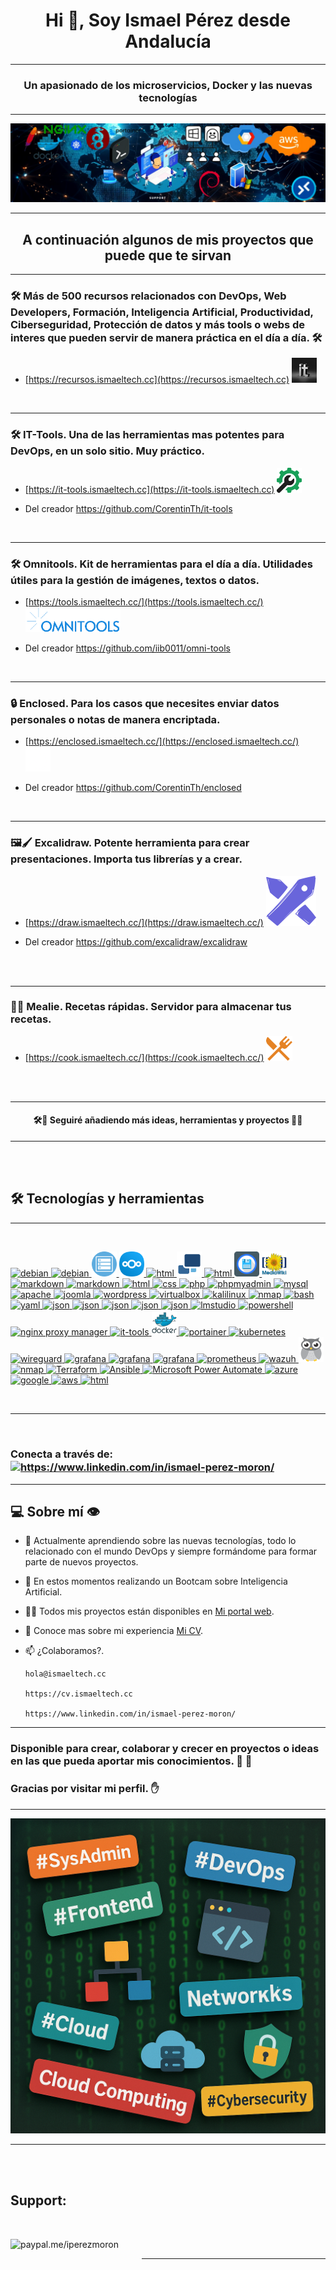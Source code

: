<h1 align="center">Hi 👋, Soy Ismael Pérez desde Andalucía</h1>

***

<h3 align="center">Un apasionado de los microservicios, Docker y las nuevas tecnologías</h3>

***

![](./Media/cabecera-linkedin.jpeg)

***

<h2 align="center">A continuación algunos de mis proyectos que puede que te sirvan</h2>

***

### 🛠️ Más de **500 recursos** relacionados con **DevOps**, **Web Developers**, **Formación**, **Inteligencia Artificial**, **Productividad**, **Ciberseguridad**, **Protección de datos**  y **más tools** o webs de interes que pueden servir de manera práctica en el día a día. 🛠️

- [https://recursos.ismaeltech.cc](https://recursos.ismaeltech.cc) ![](./Media/LOGOISMAELTECH%2040x40.jpeg)

<br>

***

### 🛠️ **IT-Tools**. Una de las herramientas mas potentes para DevOps, en un solo sitio. Muy práctico.

- [https://it-tools.ismaeltech.cc](https://it-tools.ismaeltech.cc) ![](./Media/it-tools.png)

- Del creador https://github.com/CorentinTh/it-tools

<br>

***

### 🛠️ **Omnitools**. Kit de herramientas para el día a día. Utilidades útiles para la gestión de imágenes, textos o datos.

- [https://tools.ismaeltech.cc/](https://tools.ismaeltech.cc/) ![](./Media/omni-tools-full.png)

- Del creador https://github.com/iib0011/omni-tools

<br>

***

### 🔒 **Enclosed**. Para los casos que necesites enviar datos personales o notas de manera encriptada.

- [https://enclosed.ismaeltech.cc/](https://enclosed.ismaeltech.cc/) ![](./Media/icon-light.png)

- Del creador https://github.com/CorentinTh/enclosed

<br>

***

### 🖼🖌 **Excalidraw**. Potente herramienta para crear presentaciones. Importa tus librerías y a crear.

- [https://draw.ismaeltech.cc/](https://draw.ismaeltech.cc/) ![](./Media/draw.svg)

- Del creador https://github.com/excalidraw/excalidraw

<br>
<br>

***

### 🧑‍🍳 **Mealie**. Recetas rápidas. Servidor para almacenar tus recetas.

- [https://cook.ismaeltech.cc/](https://cook.ismaeltech.cc/) ![](/Media/mealie.png)


<br>
<br>

***

<h4 align="center">🛠🧠 Seguiré añadiendo más ideas, herramientas y proyectos 🧠🧰</h4>  

***

<br>
<br>

## 🛠️ Tecnologías y herramientas

***

<br>
<p align="left">
  <a href="https://distrosea.com/" target="_blank" rel="noreferrer">
    <img src="https://api.iconify.design/skill-icons:linux-light.svg" alt="debian" width="40" height="40"/>
  </a>
  <a href="https://www.debian.org/" target="_blank" rel="noreferrer">
    <img src="https://cdn.jsdelivr.net/gh/homarr-labs/dashboard-icons/svg/debian-linux.svg" alt="debian" width="40" height="40"/>
  </a>
 <a href="https://www.openmediavault.org/" target="_blank" rel="noreferrer">
    <img src="https://github.com/NX211/homer-icons/blob/master/png/openmediavault.png" alt="html" width="40" height="40"/>
 </a>
 <a href="https://nextcloud.com/es/" target="_blank" rel="noreferrer">
    <img src="https://github.com/NX211/homer-icons/blob/master/png/nextcloud.png" alt="html" width="40" height="40"/>
 </a>
 <a href="https://freefilesync.org/" target="_blank" rel="noreferrer">
    <img src="https://images.icon-icons.com/1381/PNG/512/freefilesync_93716.png" alt="html" width="40" height="40"/>
 </a>
 <a href="https://duplicati.com/" target="_blank" rel="noreferrer">
    <img src="https://github.com/NX211/homer-icons/raw/master/png/duplicati.png" alt="html" width="40" height="40"/>
 </a>
 <a href="https://pi-hole.net/" target="_blank" rel="noreferrer">
    <img src="https://github.com/homarr-labs/dashboard-icons/blob/main/svg/pi-hole.svg" alt="html" width="40" height="40"/>
 </a>
 <a href="https://filebrowser.org/" target="_blank" rel="noreferrer">
    <img src="https://github.com/NX211/homer-icons/raw/master/png/filebrowser.png" alt="html" width="40" height="40"/>
 </a>
 <a href="https://www.mediawiki.org/wiki/MediaWiki/es" target="_blank" rel="noreferrer">
    <img src="https://github.com/NX211/homer-icons/raw/master/png/mediawiki.png" alt="html" width="40" height="40"/>
 </a>
  <a href="https://obsidian.md/" target="_blank" rel="noreferrer">
    <img src="https://cdn.jsdelivr.net/gh/homarr-labs/dashboard-icons/svg/obsidian.svg" alt="markdown" width="40" height="40"/>
  </a>
  <a href="https://www.markdownguide.org/" target="_blank" rel="noreferrer">
    <img src="https://api.iconify.design/skill-icons:markdown-light.svg" alt="markdown" width="40" height="40"/>
  </a>
 <a href="https://developer.mozilla.org/en-US/docs/Web/HTML" target="_blank" rel="noreferrer">
    <img src="https://cdn.jsdelivr.net/gh/homarr-labs/dashboard-icons/svg/html-light.svg" alt="html" width="40" height="40"/>
 </a>
 <a href="https://developer.mozilla.org/en-US/docs/Web/CSS" target="_blank" rel="noreferrer">
    <img src="https://cdn.jsdelivr.net/gh/homarr-labs/dashboard-icons/svg/css-light.svg" alt="css" width="40" height="40"/>
 </a>
 <a href="https://www.php.net/" target="_blank" rel="noreferrer">
    <img src="https://cdn.jsdelivr.net/gh/homarr-labs/dashboard-icons/svg/php-light.svg" alt="php" width="40" height="40"/>
 </a>
 <a href="https://www.phpmyadmin.net/" target="_blank" rel="noreferrer">
    <img src="https://cdn.jsdelivr.net/gh/homarr-labs/dashboard-icons/svg/phpmyadmin.svg" alt="phpmyadmin" width="40" height="40"/>
 </a>
 <a href="https://www.mysql.com/" target="_blank" rel="noreferrer">
    <img src="https://cdn.jsdelivr.net/gh/homarr-labs/dashboard-icons/svg/mysql.svg" alt="mysql" width="40" height="40"/>
 </a>
 <a href="https://httpd.apache.org/" target="_blank" rel="noreferrer">
    <img src="https://cdn.jsdelivr.net/gh/homarr-labs/dashboard-icons/svg/apache.svg" alt="apache" width="40" height="40"/>
 </a>
 <a href="https://www.joomla.org/" target="_blank" rel="noreferrer">
    <img src="https://cdn.jsdelivr.net/gh/homarr-labs/dashboard-icons/svg/joomla.svg" alt="joomla" width="40" height="40"/>
 </a>
 <a href="https://wordpress.org/" target="_blank" rel="noreferrer">
    <img src="https://cdn.jsdelivr.net/gh/homarr-labs/dashboard-icons/svg/wordpress.svg" alt="wordpress" width="40" height="40"/>
 </a>
 <a href="https://www.virtualbox.org/" target="_blank" rel="noreferrer">
    <img src="https://www.vectorlogo.zone/logos/virtualbox/virtualbox-icon.svg" alt="virtualbox" width="40" height="40"/>
 </a>
 <a href="https://www.kali.org/" target="_blank" rel="noreferrer">
    <img src="https://api.iconify.design/skill-icons:kali-dark.svg" alt="kalilinux" width="40" height="40"/>
 </a>
 <a href="https://nmap.org/" target="_blank" rel="noreferrer">
    <img src="https://cdn.jsdelivr.net/npm/heroicons@2.2.0/24/solid/eye.svg" alt="nmap" width="40" height="40"/>
  </a>
  <a href="https://www.gnu.org/software/bash/" target="_blank" rel="noreferrer">
    <img src="https://api.iconify.design/skill-icons:bash-light.svg" alt="bash" width="40" height="40"/>
  </a>
  <a href="https://yaml.org/" target="_blank" rel="noreferrer">
    <img src="https://s2.svgbox.net/files.svg?ic=light-yaml" alt="yaml" width="40" height="40"/>
  </a>
  <a href="https://www.json.org/json-en.html" target="_blank" rel="noreferrer">
    <img src="https://api.iconify.design/logos:json.svg" alt="json" width="40" height="40"/>
  </a>
  <a href="https://code.visualstudio.com/" target="_blank" rel="noreferrer">
    <img src="https://cdn.jsdelivr.net/gh/homarr-labs/dashboard-icons/svg/visual-studio-code.svg" alt="json" width="40" height="40"/>
  </a>
  <a href="https://github.com/" target="_blank" rel="noreferrer">
    <img src="https://cdn.jsdelivr.net/gh/homarr-labs/dashboard-icons/svg/github-light.svg" alt="json" width="40" height="40"/>
  </a>
  <a href="https://github.com/features/actions" target="_blank" rel="noreferrer">
    <img src="https://api.iconify.design/skill-icons:githubactions-light.svg" alt="json" width="40" height="40"/>
  </a>
  <a href="https://git-scm.com/" target="_blank" rel="noreferrer">
    <img src="https://cdn.jsdelivr.net/gh/homarr-labs/dashboard-icons/svg/git.svg" alt="json" width="40" height="40"/>
  </a>
  <a href="https://lmstudio.ai/" target="_blank" rel="noreferrer">
    <img src="https://unpkg.com/@lobehub/icons-static-svg@1.61.0/icons/lmstudio.svg" alt="lmstudio" width="40" height="40"/>
  </a>
  <a href="https://learn.microsoft.com/en-us/powershell/" target="_blank" rel="noreferrer">
    <img src="https://api.iconify.design/skill-icons:powershell-light.svg" alt="powershell" width="40" height="40"/>
  </a>
  <a href="https://nginxproxymanager.com/" target="_blank" rel="noreferrer">
    <img src="https://cdn.jsdelivr.net/gh/homarr-labs/dashboard-icons/svg/nginx-proxy-manager.svg" alt="nginx proxy manager" width="40" height="40"/>
  </a>
  <a href="https://it-tools.tech/" target="_blank" rel="noreferrer">
    <img src="https://cdn.jsdelivr.net/gh/homarr-labs/dashboard-icons/svg/it-tools.svg" alt="it-tools" width="40" height="40"/>
  </a>
  <a href="https://www.docker.com/" target="_blank" rel="noreferrer">
    <img src="https://raw.githubusercontent.com/devicons/devicon/master/icons/docker/docker-original-wordmark.svg" alt="docker" width="40" height="40"/>
  </a>
  <a href="https://www.portainer.io/" target="_blank" rel="noreferrer">
    <img src="https://worldvectorlogo.com/logos/portainer.svg" alt="portainer" width="40" height="40"/>
  </a>
  <a href="https://kubernetes.io/" target="_blank" rel="noreferrer">
    <img src="https://cdn.jsdelivr.net/gh/homarr-labs/dashboard-icons/svg/kubernetes.svg" alt="kubernetes" width="40" height="40"/>
  </a>
  <a href="https://www.wireguard.com/" target="_blank" rel="noreferrer">
    <img src="https://cdn.jsdelivr.net/gh/homarr-labs/dashboard-icons/svg/wireguard.svg" alt="wireguard" width="40" height="40"/>
    </a>
  <a href="https://github.com/louislam/uptime-kuma" target="_blank" rel="noreferrer">
    <img src="https://cdn.jsdelivr.net/gh/homarr-labs/dashboard-icons/svg/uptime-kuma.svg" alt="grafana" width="40" height="40"/>
  </a>
  <a href="https://nicolargo.github.io/glances/" target="_blank" rel="noreferrer">
    <img src="https://cdn.jsdelivr.net/gh/homarr-labs/dashboard-icons/svg/glances-light.svg" alt="grafana" width="40" height="40"/>
  </a>
  <a href="https://grafana.com" target="_blank" rel="noreferrer">
    <img src="https://www.vectorlogo.zone/logos/grafana/grafana-icon.svg" alt="grafana" width="40" height="40"/>
  </a>
  <a href="https://prometheus.io/" target="_blank" rel="noreferrer">
    <img src="https://upload.wikimedia.org/wikipedia/commons/3/38/Prometheus_software_logo.svg" alt="prometheus" width="40" height="40"/>
  </a>
  <a href="https://wazuh.com/" target="_blank" rel="noreferrer">
    <img src="https://cdn.jsdelivr.net/gh/homarr-labs/dashboard-icons/svg/wazuh.svg" alt="wazuh" width="40" height="40"/>
  </a>
  <a href="https://github.com/google/cadvisor/releases" target="_blank" rel="noreferrer">
    <img src="https://github.com/NX211/homer-icons/raw/master/png/cadvisor.png" alt="wazuh" width="40" height="40"/>
  </a>
  <a href="https://www.autohotkey.com/" target="_blank" rel="noreferrer">
    <img src="https://api.iconify.design/vscode-icons:file-type-autohotkey.svg" alt="nmap" width="40" height="40"/>
  </a>
  <a href="https://www.terraform.io/" target="_blank" rel="noreferrer">
    <img src="https://api.iconify.design/logos:terraform-icon.svg" alt="Terraform" width="40" height="40"/>
  </a>
  <a href="https://www.ansible.com/" target="_blank" rel="noreferrer">
    <img src="https://api.iconify.design/logos:ansible.svg" alt="Ansible" width="40" height="40"/>
  </a>
  <a href="https://learn.microsoft.com/es-es/power-automate/" target="_blank" rel="noreferrer">
    <img src="https://api.iconify.design/logos:microsoft-icon.svg" alt="Microsoft Power Automate" width="40" height="40"/>
  </a>
  <a href="https://azure.microsoft.com/" target="_blank" rel="noreferrer">
    <img src="https://api.iconify.design/skill-icons:azure-dark.svg" alt="azure" width="40" height="40"/>
  </a>
  <a href="https://www.google.com/" target="_blank" rel="noreferrer">
    <img src="https://cdn.jsdelivr.net/gh/homarr-labs/dashboard-icons/svg/google.svg" alt="google" width="40" height="40"/>
  </a>
  <a href="https://aws.amazon.com/" target="_blank" rel="noreferrer">
    <img src="https://api.iconify.design/skill-icons:aws-dark.svg" alt="aws" width="40" height="40"/>
  </a>
  <a href="https://draw.ismaeltech.cc/" target="_blank" rel="noreferrer">
    <img src="https://api.iconify.design/vscode-icons:file-type-excalidraw.svg" alt="html" width="40" height="40"/>
  </a>
</p>
<br>

***

<br>

<h3 align="left">Conecta a través de:<a href="//www.linkedin.com/in/ismael-perez-moron/" target="blank"><img align="center" src="https://raw.githubusercontent.com/rahuldkjain/github-profile-readme-generator/master/src/images/icons/Social/linked-in-alt.svg" alt="https://www.linkedin.com/in/ismael-perez-moron/" height="30" width="40" /></a></h3>

***

## 💻 Sobre mí 👁️

- 🌱 Actualmente aprendiendo sobre las nuevas tecnologías, todo lo relacionado con el mundo DevOps y siempre formándome para formar parte de nuevos proyectos.
- 🤖 En estos momentos realizando un Bootcam sobre Inteligencia Artificial.
- 👨‍💻 Todos mis proyectos están disponibles en [Mi portal web](https://cv.ismaeltech.cc).
- 📄 Conoce mas sobre mi experiencia [Mi CV](https://cv.ismaeltech.cc).
- 📫 ¿Colaboramos?.

      hola@ismaeltech.cc  

      https://cv.ismaeltech.cc  

      https://www.linkedin.com/in/ismael-perez-moron/ 


---

### Disponible para crear, colaborar y crecer en proyectos o ideas en las que pueda aportar mis conocimientos. 🤝 🌱 

### Gracias por visitar mi perfil. ✋ 

---


![](./Media/los%20hashtag.png)

***

<br>
<br>

## Support:

<br>

<p><a href="https://www.buymeacoffee.com/paypal.me/iperezmoron"> <img align="left" src="https://cdn.buymeacoffee.com/buttons/v2/default-yellow.png" height="50" width="210" alt="paypal.me/iperezmoron" /></a></p>

<br>

***
